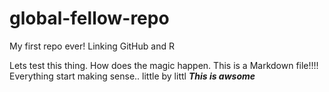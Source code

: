# global-fellow-repo
My first repo ever! Linking GitHub and R

Lets test this thing. How does the magic happen. 
This is a Markdown file!!!! Everything start making sense.. little by littl
***This is awsome***

